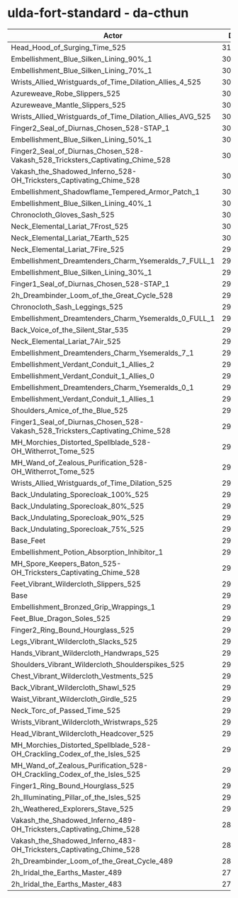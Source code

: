 # ulda-fort-standard - da-cthun
| Actor | DPS | Increase |
|---|:---:|:---:|
|Head_Hood_of_Surging_Time_525|310223|4.23%|
|Embellishment_Blue_Silken_Lining_90%_1|304512|2.31%|
|Embellishment_Blue_Silken_Lining_70%_1|302646|1.68%|
|Wrists_Allied_Wristguards_of_Time_Dilation_Allies_4_525|302404|1.60%|
|Azureweave_Robe_Slippers_525|302066|1.49%|
|Azureweave_Mantle_Slippers_525|301750|1.38%|
|Wrists_Allied_Wristguards_of_Time_Dilation_Allies_AVG_525|301610|1.34%|
|Finger2_Seal_of_Diurnas_Chosen_528-STAP_1|301489|1.29%|
|Embellishment_Blue_Silken_Lining_50%_1|301381|1.26%|
|Finger2_Seal_of_Diurnas_Chosen_528-Vakash_528_Tricksters_Captivating_Chime_528|301327|1.24%|
|Vakash_the_Shadowed_Inferno_528-OH_Tricksters_Captivating_Chime_528|301242|1.21%|
|Embellishment_Shadowflame_Tempered_Armor_Patch_1|300969|1.12%|
|Embellishment_Blue_Silken_Lining_40%_1|300701|1.03%|
|Chronocloth_Gloves_Sash_525|300442|0.94%|
|Neck_Elemental_Lariat_7Frost_525|300200|0.86%|
|Neck_Elemental_Lariat_7Earth_525|300033|0.81%|
|Neck_Elemental_Lariat_7Fire_525|299959|0.78%|
|Embellishment_Dreamtenders_Charm_Ysemeralds_7_FULL_1|299955|0.78%|
|Embellishment_Blue_Silken_Lining_30%_1|299912|0.77%|
|Finger1_Seal_of_Diurnas_Chosen_528-STAP_1|299596|0.66%|
|2h_Dreambinder_Loom_of_the_Great_Cycle_528|299582|0.65%|
|Chronocloth_Sash_Leggings_525|299565|0.65%|
|Embellishment_Dreamtenders_Charm_Ysemeralds_0_FULL_1|299546|0.64%|
|Back_Voice_of_the_Silent_Star_535|299511|0.63%|
|Neck_Elemental_Lariat_7Air_525|299486|0.62%|
|Embellishment_Dreamtenders_Charm_Ysemeralds_7_1|299262|0.55%|
|Embellishment_Verdant_Conduit_1_Allies_2|299131|0.50%|
|Embellishment_Verdant_Conduit_1_Allies_0|299091|0.49%|
|Embellishment_Dreamtenders_Charm_Ysemeralds_0_1|299020|0.47%|
|Embellishment_Verdant_Conduit_1_Allies_1|298970|0.45%|
|Shoulders_Amice_of_the_Blue_525|298827|0.40%|
|Finger1_Seal_of_Diurnas_Chosen_528-Vakash_528_Tricksters_Captivating_Chime_528|298745|0.37%|
|MH_Morchies_Distorted_Spellblade_528-OH_Witherrot_Tome_525|298661|0.34%|
|MH_Wand_of_Zealous_Purification_528-OH_Witherrot_Tome_525|298397|0.26%|
|Wrists_Allied_Wristguards_of_Time_Dilation_525|298385|0.25%|
|Back_Undulating_Sporecloak_100%_525|298167|0.18%|
|Back_Undulating_Sporecloak_80%_525|298131|0.17%|
|Back_Undulating_Sporecloak_90%_525|298023|0.13%|
|Back_Undulating_Sporecloak_75%_525|297989|0.12%|
|Base_Feet|297860|0.08%|
|Embellishment_Potion_Absorption_Inhibitor_1|297839|0.07%|
|MH_Spore_Keepers_Baton_525-OH_Tricksters_Captivating_Chime_528|297720|0.03%|
|Feet_Vibrant_Wildercloth_Slippers_525|297667|0.01%|
|Base|297635|0.00%|
|Embellishment_Bronzed_Grip_Wrappings_1|297635|0.00%|
|Feet_Blue_Dragon_Soles_525|297519|-0.04%|
|Finger2_Ring_Bound_Hourglass_525|297507|-0.04%|
|Legs_Vibrant_Wildercloth_Slacks_525|297507|-0.04%|
|Hands_Vibrant_Wildercloth_Handwraps_525|297444|-0.06%|
|Shoulders_Vibrant_Wildercloth_Shoulderspikes_525|297402|-0.08%|
|Chest_Vibrant_Wildercloth_Vestments_525|297370|-0.09%|
|Back_Vibrant_Wildercloth_Shawl_525|297320|-0.11%|
|Waist_Vibrant_Wildercloth_Girdle_525|297129|-0.17%|
|Neck_Torc_of_Passed_Time_525|297105|-0.18%|
|Wrists_Vibrant_Wildercloth_Wristwraps_525|297086|-0.18%|
|Head_Vibrant_Wildercloth_Headcover_525|296981|-0.22%|
|MH_Morchies_Distorted_Spellblade_528-OH_Crackling_Codex_of_the_Isles_525|296784|-0.29%|
|MH_Wand_of_Zealous_Purification_528-OH_Crackling_Codex_of_the_Isles_525|296583|-0.35%|
|Finger1_Ring_Bound_Hourglass_525|296534|-0.37%|
|2h_Illuminating_Pillar_of_the_Isles_525|295748|-0.63%|
|2h_Weathered_Explorers_Stave_525|294186|-1.16%|
|Vakash_the_Shadowed_Inferno_489-OH_Tricksters_Captivating_Chime_528|288459|-3.08%|
|Vakash_the_Shadowed_Inferno_483-OH_Tricksters_Captivating_Chime_528|286504|-3.74%|
|2h_Dreambinder_Loom_of_the_Great_Cycle_489|280128|-5.88%|
|2h_Iridal_the_Earths_Master_489|278932|-6.28%|
|2h_Iridal_the_Earths_Master_483|276763|-7.01%|
